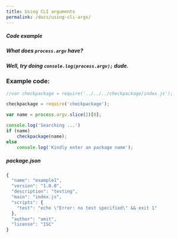 ```yaml
---
title: Using CLI arguments
permalink: /docs/using-cli-args/
---
```



<div class="note">
  <h5>Code example</h5>
</div>


<div class="note info">
  <h5>What does <code>process.argv</code> have?</h5>
</div>

<div class="note unreleased">
  <h5>Well, try doing <code>console.log(process.argv);</code> dude.</h5>
</div>


### Example code:

```js
//var checkpackage = require('../../../checkpackage/index.js');

checkpackage = require('checkpackage');

var name = process.argv.slice(2)[0];

console.log('Searching ...')
if (name)
    checkpackage(name);
else
    console.log('Kindly enter an package name');
```

<div class="note">
  <h5>package.json</h5>
</div>

```js
{
  "name": "example1",
  "version": "1.0.0",
  "description": "testing",
  "main": "index.js",
  "scripts": {
    "test": "echo \"Error: no test specified\" && exit 1"
  },
  "author": "amit",
  "license": "ISC"
}
```

